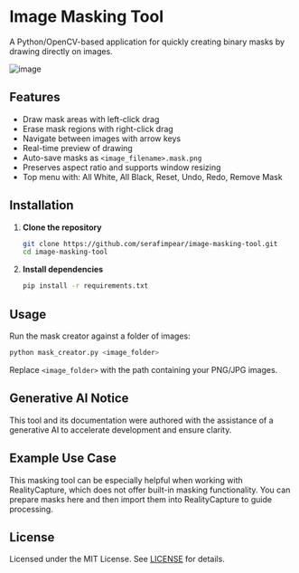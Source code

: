 
# Image Masking Tool

A Python/OpenCV-based application for quickly creating binary masks by drawing directly on images.

![image](https://github.com/user-attachments/assets/144a241d-8784-41a8-bcb9-029fd5978a55)


## Features

* Draw mask areas with left-click drag
* Erase mask regions with right-click drag
* Navigate between images with arrow keys
* Real-time preview of drawing
* Auto-save masks as `<image_filename>.mask.png`
* Preserves aspect ratio and supports window resizing
* Top menu with: All White, All Black, Reset, Undo, Redo, Remove Mask

## Installation

1. **Clone the repository**
   ```bash
   git clone https://github.com/serafimpear/image-masking-tool.git
   cd image-masking-tool
   ```
2. **Install dependencies**
   ```bash
   pip install -r requirements.txt
   ```

## Usage

Run the mask creator against a folder of images:

```bash
python mask_creator.py <image_folder>
```

Replace `<image_folder>` with the path containing your PNG/JPG images.

## Generative AI Notice

This tool and its documentation were authored with the assistance of a generative AI to accelerate development and ensure clarity.

## Example Use Case

This masking tool can be especially helpful when working with RealityCapture, which does not offer built-in masking functionality. You can prepare masks here and then import them into RealityCapture to guide processing.

## License

Licensed under the MIT License. See [LICENSE](https://chatgpt.com/c/LICENSE) for details.
